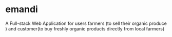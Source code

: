 # emandi
A  Full-stack Web Application for users farmers (to sell their organic produce ) and customer(to buy freshly organic products directly from local farmers)
